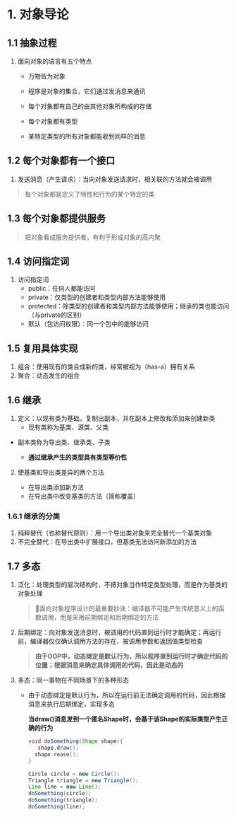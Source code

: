 # 1. 对象导论

## 1.1 抽象过程

1. 面向对象的语言有五个特点

   - 万物皆为对象

   - 程序是对象的集合，它们通过发消息来通讯

     <!--一盏电灯是一个程序，灯泡、灯座则为对象-->

   - 每个对象都有自己的由其他对象所构成的存储

   - 每个对象都有类型

   - 某特定类型的所有对象都能收到同样的消息

      <!--父类几何体，子类圆形、正方形，子类对象都能收到几何体类型的信息-->

## 1.2 每个对象都有一个接口

1. 发送消息（产生请求）：当向对象发送请求时，相关联的方法就会被调用

> 每个对象都是定义了特性和行为的某个特定的类

## 1.3 每个对象都提供服务

> 把对象看成服务提供者，有利于形成对象的高内聚

## 1.4 访问指定词

<!--被隐藏的具体实现-->

1. 访问指定词
   - public：任何人都能访问
   - private：仅类型的创建者和类型内部方法能够使用
   - protected：除类型的创建者和类型内部方法能够使用；继承的类也能访问（与private的区别）
   - 默认（包访问权限）：同一个包中的能够访问

## 1.5 复用具体实现

1. 组合：使用现有的类合成新的类，经常被视为（has-a）拥有关系
2. 聚合：动态发生的组合

## 1.6 继承

1. 定义：以现有类为基础，复制出副本，并在副本上修改和添加来创建新类
   - 现有类称为基类、源类、父类
   
- 副本类称为导出类、继承类、子类
   
   - **通过继承产生的类型具有类型等价性**
   
     <!--发给基类对象的消息同时也能发给导出类-->
   
2. 使基类和导出类差异的两个方法

   - 在导出类添加新方法
   - 在导出类中改变基类的方法（简称覆盖）

### 1.6.1 继承的分类

1. 纯粹替代（也称替代原则）：用一个导出类对象来完全替代一个基类对象
2. 不完全替代：在导出类中扩展接口，但基类无法访问新添加的方法



## 1.7 多态

1. 泛化：处理类型的层次结构时，不把对象当作特定类型处理，而是作为基类的对象处理

   <!--比如处理三角形、圆形、矩形，不作为特殊类处理，而是统一看成形状，因为都有绘制、移动等方法-->

   > 面向对象程序设计的最重要妙诀：编译器不可能产生传统意义上的函数调用，而是采用前期绑定和后期绑定的方法

2. 后期绑定：向对象发送消息时，被调用的代码直到运行时才能确定；再运行前，编译器仅仅确认调用方法的存在、被调用参数和返回值类型检查

   > **由于OOP中，动态绑定是默认行为，所以程序直到运行时才确定代码的位置；根据消息来确定具体调用的代码，因此是动态的**

3. 多态：同一事物在不同场景下的多种形态

   - 由于动态绑定是默认行为，所以在运行前无法确定调用的代码，因此根据消息来执行后期绑定，实现多态

     <!--示例代码-->

     **当draw()消息发到一个匿名Shape时，会基于该Shape的实际类型产生正确的行为**

     ```java
     void doSomething(Shape shape){
     	shape.draw();
       shape.rease();
     }
     ```

     ```java
     Circle circle = new Circle();
     Triangle triangle = new Triangle();
     Line line = new Line();
     doSomething(circle);
     doSomething(triangle);
     doSomething(line);
     ```

     














